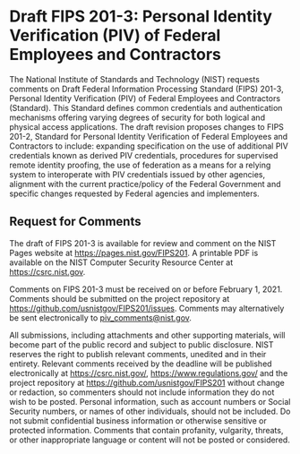 # Draft FIPS 201-3: Personal Identity Verification (PIV) of Federal Employees and Contractors
The National Institute of Standards and Technology (NIST) requests comments on Draft Federal Information Processing Standard (FIPS) 201-3, Personal Identity Verification (PIV) of Federal Employees and Contractors (Standard). This Standard defines common credentials and authentication mechanisms offering varying degrees of security for both logical and physical access applications. The draft revision proposes changes to FIPS 201-2, Standard for Personal Identity Verification of Federal Employees and Contractors to include: expanding specification on the use of additional PIV credentials known as derived PIV credentials, procedures for supervised remote identity proofing, the use of federation as a means for a relying system to interoperate with PIV credentials issued by other agencies, alignment with the current practice/policy of the Federal Government and specific changes requested by Federal agencies and implementers. 

## Request for Comments
The draft of FIPS 201-3 is available for review and comment on the NIST Pages website at https://pages.nist.gov/FIPS201.  A printable PDF is available on the NIST Computer Security Resource Center at https://csrc.nist.gov. 

Comments on FIPS 201-3 must be received on or before February 1, 2021. Comments should be submitted on the project repository at https://github.com/usnistgov/FIPS201/issues.  Comments may alternatively be sent electronically to piv_comments@nist.gov.

All submissions, including attachments and other supporting materials, will become part of the public record and subject to public disclosure. NIST reserves the right to publish relevant comments, unedited and in their entirety. Relevant comments received by the deadline will be published electronically at https://csrc.nist.gov/, https://www.regulations.gov/ and the project repository at https://github.com/usnistgov/FIPS201 without change or redaction, so commenters should not include information they do not wish to be posted. Personal information, such as account numbers or Social Security numbers, or names of other individuals, should not be included. Do not submit confidential business information or otherwise sensitive or protected information. Comments that contain profanity, vulgarity, threats, or other inappropriate language or content will not be posted or considered.
